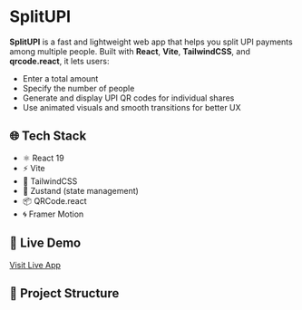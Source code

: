 # SplitUPI

**SplitUPI** is a fast and lightweight web app that helps you split UPI payments among multiple people. Built with **React**, **Vite**, **TailwindCSS**, and **qrcode.react**, it lets users:

- Enter a total amount
- Specify the number of people
- Generate and display UPI QR codes for individual shares
- Use animated visuals and smooth transitions for better UX

## 🌐 Tech Stack

- ⚛️ React 19
- ⚡ Vite
- 🎨 TailwindCSS
- 🔢 Zustand (state management)
- 📦 QRCode.react
- 🌀 Framer Motion

## 🚀 Live Demo

[Visit Live App](https://split-upi.vercel.app) <!-- or your Render link -->

## 📁 Project Structure

